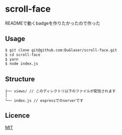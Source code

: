 # scroll-face
READMEで動くbadgeを作りたかったので作った

## Usage

```zsh
$ git clone git@github.com:DuGlaser/scroll-face.git
$ cd scroll-face
$ yarn
$ node index.js
```

## Structure
```
├── views/ // このディレクトリ以下のファイルが配信されます
│   
└── index.js // expressでのserverです
```

## Licence

[MIT](https://github.com/DuGlaser/scroll-face/blob/master/LICENSE)
